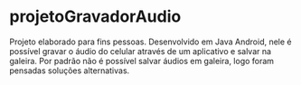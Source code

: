 # projetoGravadorAudio
Projeto elaborado para fins pessoas. Desenvolvido em Java Android, nele é possível gravar o áudio do celular através de um aplicativo e salvar na galeira. Por padrão não é possível salvar áudios em galeira, logo foram pensadas soluções alternativas. 
